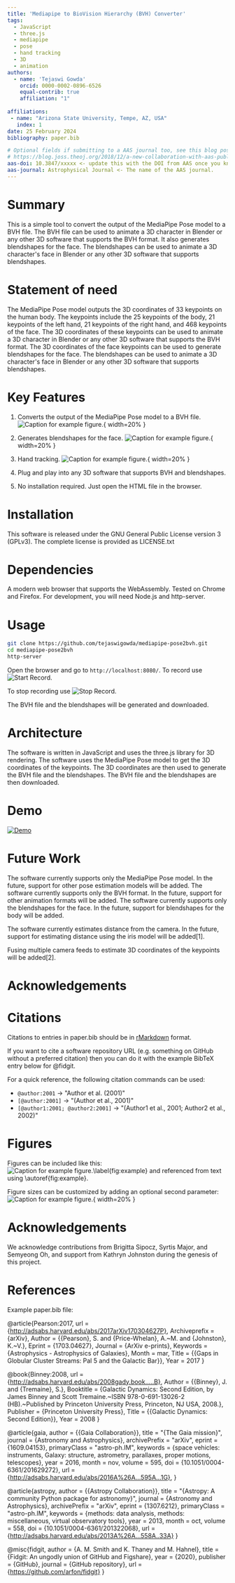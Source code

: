 ```yaml
---
title: 'Mediapipe to BioVision Hierarchy (BVH) Converter'
tags:
  - JavaScript
  - three.js
  - mediapipe
  - pose
  - hand tracking
  - 3D
  - animation
authors:
  - name: 'Tejaswi Gowda'
    orcid: 0000-0002-0896-6526
    equal-contrib: true
    affiliation: "1"
   
affiliations:
 - name: "Arizona State University, Tempe, AZ, USA"
   index: 1
date: 25 February 2024
bibliography: paper.bib

# Optional fields if submitting to a AAS journal too, see this blog post:
# https://blog.joss.theoj.org/2018/12/a-new-collaboration-with-aas-publishing
aas-doi: 10.3847/xxxxx <- update this with the DOI from AAS once you know it.
aas-journal: Astrophysical Journal <- The name of the AAS journal.
---
```


# Summary

This is a simple tool to convert the output of the MediaPipe Pose model to a BVH file. The BVH file can be used to animate a 3D character in Blender or any other 3D software that supports the BVH format. It also generates blendshapes for the face. The blendshapes can be used to animate a 3D character's face in Blender or any other 3D software that supports blendshapes.

# Statement of need

The MediaPipe Pose model outputs the 3D coordinates of 33 keypoints on the human body. The keypoints include the 25 keypoints of the body, 21 keypoints of the left hand, 21 keypoints of the right hand, and 468 keypoints of the face. The 3D coordinates of these keypoints can be used to animate a 3D character in Blender or any other 3D software that supports the BVH format. The 3D coordinates of the face keypoints can be used to generate blendshapes for the face. The blendshapes can be used to animate a 3D character's face in Blender or any other 3D software that supports blendshapes.

# Key Features

1. Converts the output of the MediaPipe Pose model to a BVH file.
![Caption for example figure.](figure.png){ width=20% }


2. Generates blendshapes for the face.
![Caption for example figure.](figure.png){ width=20% }

3. Hand tracking.
![Caption for example figure.](figure.png){ width=20% }


4. Plug and play into any 3D software that supports BVH and blendshapes.
5. No installation required. Just open the HTML file in the browser.

# Installation

This software is released under the GNU General Public License version 3 (GPLv3). The complete license is provided as LICENSE.txt

# Dependencies

A modern web browser that supports the WebAssembly. Tested on Chrome and Firefox. For development, you will need Node.js and http-server.

# Usage

```bash
git clone https://github.com/tejaswigowda/mediapipe-pose2bvh.git
cd mediapipe-pose2bvh
http-server
```

Open the browser and go to `http://localhost:8080/`. To record use 
![Start Record](./start.png).

To stop recording use
![Stop Record](./stop.png).

The BVH file and the blendshapes will be generated and downloaded.



# Architecture

The software is written in JavaScript and uses the three.js library for 3D rendering. The software uses the MediaPipe Pose model to get the 3D coordinates of the keypoints. The 3D coordinates are then used to generate the BVH file and the blendshapes. The BVH file and the blendshapes are then downloaded.

# Demo

[![Demo](./demo.gif)](https://tejaswigowda.github.io/mediapipe-pose2bvh/)


# Future Work

The software currently supports only the MediaPipe Pose model. In the future, support for other pose estimation models will be added. The software currently supports only the BVH format. In the future, support for other animation formats will be added. The software currently supports only the blendshapes for the face. In the future, support for blendshapes for the body will be added.

The software currently estimates distance from the camera. In the future, support for estimating distance using the iris model will be added[1].

Fusing multiple camera feeds to estimate 3D coordinates of the keypoints will be added[2].



# Acknowledgements


# Citations

Citations to entries in paper.bib should be in
[rMarkdown](http://rmarkdown.rstudio.com/authoring_bibliographies_and_citations.html)
format.

If you want to cite a software repository URL (e.g. something on GitHub without a preferred
citation) then you can do it with the example BibTeX entry below for @fidgit.

For a quick reference, the following citation commands can be used:
- `@author:2001`  ->  "Author et al. (2001)"
- `[@author:2001]` -> "(Author et al., 2001)"
- `[@author1:2001; @author2:2001]` -> "(Author1 et al., 2001; Author2 et al., 2002)"

# Figures

Figures can be included like this:
![Caption for example figure.\label{fig:example}](figure.png)
and referenced from text using \autoref{fig:example}.

Figure sizes can be customized by adding an optional second parameter:
![Caption for example figure.](figure.png){ width=20% }

# Acknowledgements

We acknowledge contributions from Brigitta Sipocz, Syrtis Major, and Semyeong
Oh, and support from Kathryn Johnston during the genesis of this project.

# References

Example paper.bib file:

@article{Pearson:2017,
  	url = {http://adsabs.harvard.edu/abs/2017arXiv170304627P},
  	Archiveprefix = {arXiv},
  	Author = {{Pearson}, S. and {Price-Whelan}, A.~M. and {Johnston}, K.~V.},
  	Eprint = {1703.04627},
  	Journal = {ArXiv e-prints},
  	Keywords = {Astrophysics - Astrophysics of Galaxies},
  	Month = mar,
  	Title = {{Gaps in Globular Cluster Streams: Pal 5 and the Galactic Bar}},
  	Year = 2017
}

@book{Binney:2008,
  	url = {http://adsabs.harvard.edu/abs/2008gady.book.....B},
  	Author = {{Binney}, J. and {Tremaine}, S.},
  	Booktitle = {Galactic Dynamics: Second Edition, by James Binney and Scott Tremaine.~ISBN 978-0-691-13026-2 (HB).~Published by Princeton University Press, Princeton, NJ USA, 2008.},
  	Publisher = {Princeton University Press},
  	Title = {{Galactic Dynamics: Second Edition}},
  	Year = 2008
}

@article{gaia,
    author = {{Gaia Collaboration}},
    title = "{The Gaia mission}",
    journal = {Astronomy and Astrophysics},
    archivePrefix = "arXiv",
    eprint = {1609.04153},
    primaryClass = "astro-ph.IM",
    keywords = {space vehicles: instruments, Galaxy: structure, astrometry, parallaxes, proper motions, telescopes},
    year = 2016,
    month = nov,
    volume = 595,
    doi = {10.1051/0004-6361/201629272},
    url = {http://adsabs.harvard.edu/abs/2016A%26A...595A...1G},
}

@article{astropy,
    author = {{Astropy Collaboration}},
    title = "{Astropy: A community Python package for astronomy}",
    journal = {Astronomy and Astrophysics},
    archivePrefix = "arXiv",
    eprint = {1307.6212},
    primaryClass = "astro-ph.IM",
    keywords = {methods: data analysis, methods: miscellaneous, virtual observatory tools},
    year = 2013,
    month = oct,
    volume = 558,
    doi = {10.1051/0004-6361/201322068},
    url = {http://adsabs.harvard.edu/abs/2013A%26A...558A..33A}
}

@misc{fidgit,
  author = {A. M. Smith and K. Thaney and M. Hahnel},
  title = {Fidgit: An ungodly union of GitHub and Figshare},
  year = {2020},
  publisher = {GitHub},
  journal = {GitHub repository},
  url = {https://github.com/arfon/fidgit}
}

